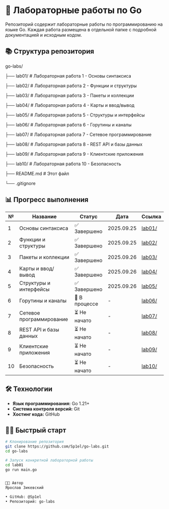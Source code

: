 # 🚀 Лабораторные работы по Go

Репозиторий содержит лабораторные работы по программированию на языке Go. Каждая работа размещена в отдельной папке с подробной документацией и исходным кодом.

## 📚 Структура репозитория

go-labs/

├── lab01/ # Лабораторная работа 1 - Основы синтаксиса

├── lab02/ # Лабораторная работа 2 - Функции и структуры

├── lab03/ # Лабораторная работа 3 - Пакеты и коллекции

├── lab04/ # Лабораторная работа 4 - Карты и ввод/вывод

├── lab05/ # Лабораторная работа 5 - Структуры и интерфейсы

├── lab06/ # Лабораторная работа 6 - Горутины и каналы

├── lab07/ # Лабораторная работа 7 - Сетевое программирование

├── lab08/ # Лабораторная работа 8 - REST API и базы данных

├── lab09/ # Лабораторная работа 9 - Клиентские приложения

├── lab10/ # Лабораторная работа 10 - Безопасность

├── README.md # Этот файл

└── .gitignore


## 📊 Прогресс выполнения

| № | Название | Статус | Дата | Ссылка |
|---|----------|--------|------|--------|
| 1 | Основы синтаксиса | ✅ Завершено | 2025.09.25 | [lab01/](./lab01/) |
| 2 | Функции и структуры | ✅ Завершено | 2025.09.25 | [lab02/](./lab02/) |
| 3 | Пакеты и коллекции | ✅ Завершено | 2025.09.26 | [lab03/](./lab03/) |
| 4 | Карты и ввод/вывод | ✅ Завершено | 2025.09.26 | [lab04/](./lab04/) |
| 5 | Структуры и интерфейсы | ✅ Завершено | 2025.09.26 | [lab05/](./lab05/) |
| 6 | Горутины и каналы | 🔄 В процессе | - | [lab06/](./lab06/) |
| 7 | Сетевое программирование | ⏳ Не начато | - | [lab07/](./lab07/) |
| 8 | REST API и базы данных | ⏳ Не начато | - | [lab08/](./lab08/) |
| 9 | Клиентские приложения | ⏳ Не начато | - | [lab09/](./lab09/) |
| 10| Безопасность | ⏳ Не начато | - | [lab10/](./lab10/) |

## 🛠 Технологии

- **Язык программирования:** Go 1.21+
- **Система контроля версий:** Git
- **Хостинг кода:** GitHub

## 🏃‍♂️ Быстрый старт

```bash
# Клонирование репозитория
git clone https://github.com/Sp1el/go-labs.git
cd go-labs

# Запуск конкретной лабораторной работы
cd lab01
go run main.go


👨‍💻 Автор
Ярослав Зикевский

• GitHub: @Sp1el
• Репозиторий: go-labs


